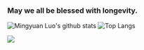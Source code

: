 ### May we all be blessed with longevity.

![Mingyuan Luo's github stats](https://github-readme-stats.vercel.app/api?username=Lmy0217&show_icons=true&show_icons=true&count_private=true&include_all_commits=true)
![Top Langs](https://github-readme-stats.vercel.app/api/top-langs/?username=Lmy0217&langs_count=10&hide=Makefile,CSS,JavaScript&layout=compact&show_icons=true)

![](https://komarev.com/ghpvc/?username=Lmy0217)
